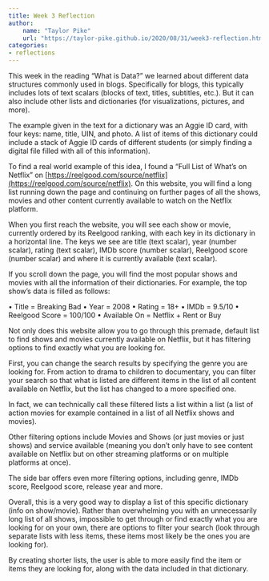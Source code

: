 ```yaml
---
title: Week 3 Reflection
author:
	name: "Taylor Pike"
	url: "https://taylor-pike.github.io/2020/08/31/week3-reflection.html"
categories:
- reflections
---
```


This week in the reading “What is Data?” we learned about different data structures commonly used in blogs. Specifically for blogs, this typically includes lots of text scalars (blocks of text, titles, subtitles, etc.). But it can also include other lists and dictionaries (for visualizations, pictures, and more).

The example given in the text for a dictionary was an Aggie ID card, with four keys: name, title, UIN, and photo. A list of items of this dictionary could include a stack of Aggie ID cards of different students (or simply finding a digital file filled with all of this information).

To find a real world example of this idea, I found a “Full List of What’s on Netflix” on [https://reelgood.com/source/netflix](https://reelgood.com/source/netflix). On this website, you will find a long list running down the page and continuing on further pages of all the shows, movies and other content currently available to watch on the Netflix platform.

When you first reach the website, you will see each show or movie, currently ordered by its Reelgood ranking, with each key in its dictionary in a horizontal line. The keys we see are title (text scalar), year (number scalar), rating (text scalar), IMDb score (number scalar), Reelgood score (number scalar) and where it is currently available (text scalar).

If you scroll down the page, you will find the most popular shows and movies with all the information of their dictionaries. For example, the top show’s data is filled as follows:

• Title = Breaking Bad • Year = 2008 • Rating = 18+ • IMDb = 9.5/10 • Reelgood Score = 100/100 • Available On = Netflix + Rent or Buy

Not only does this website allow you to go through this premade, default list to find shows and movies currently available on Netflix, but it has filtering options to find exactly what you are looking for.

First, you can change the search results by specifying the genre you are looking for. From action to drama to children to documentary, you can filter your search so that what is listed are different items in the list of all content available on Netflix, but the list has changed to a more specified one.

In fact, we can technically call these filtered lists a list within a list (a list of action movies for example contained in a list of all Netflix shows and movies).

Other filtering options include Movies and Shows (or just movies or just shows) and service available (meaning you don’t only have to see content available on Netflix but on other streaming platforms or on multiple platforms at once).

The side bar offers even more filtering options, including genre, IMDb score, Reelgood score, release year and more.

Overall, this is a very good way to display a list of this specific dictionary (info on show/movie). Rather than overwhelming you with an unnecessarily long list of all shows, impossible to get through or find exactly what you are looking for on your own, there are options to filter your search (look through separate lists with less items, these items most likely be the ones you are looking for).

By creating shorter lists, the user is able to more easily find the item or items they are looking for, along with the data included in that dictionary.
